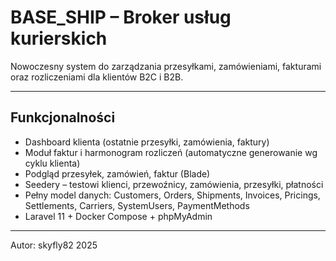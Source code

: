 # BASE_SHIP – Broker usług kurierskich

Nowoczesny system do zarządzania przesyłkami, zamówieniami, fakturami oraz rozliczeniami dla klientów B2C i B2B.

---

## Funkcjonalności

- Dashboard klienta (ostatnie przesyłki, zamówienia, faktury)
- Moduł faktur i harmonogram rozliczeń (automatyczne generowanie wg cyklu klienta)
- Podgląd przesyłek, zamówień, faktur (Blade)
- Seedery – testowi klienci, przewoźnicy, zamówienia, przesyłki, płatności
- Pełny model danych: Customers, Orders, Shipments, Invoices, Pricings, Settlements, Carriers, SystemUsers, PaymentMethods
- Laravel 11 + Docker Compose + phpMyAdmin

---


Autor:
skyfly82
2025
